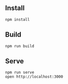 ## Install

```console
npm install

```

## Build

```console
npm run build
```

## Serve

```
npm run serve
open http://localhost:3000
```
